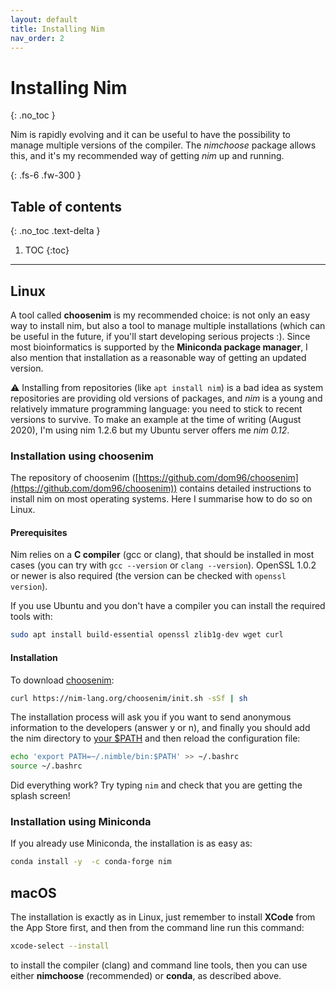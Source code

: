 ```yaml
---
layout: default
title: Installing Nim
nav_order: 2
---
```


# Installing Nim
{: .no_toc }

Nim is rapidly evolving and it can be useful to have the possibility to manage multiple
versions of the compiler.
The _nimchoose_ package allows this, and it's my
recommended way of getting _nim_ up and running.

{: .fs-6 .fw-300 }

## Table of contents
{: .no_toc .text-delta }

1. TOC
{:toc}

---

## Linux

A tool called **choosenim** is my recommended choice:
is not only an easy way to install nim, but also a tool to manage multiple installations
(which can be useful in the future, if you'll start developing serious projects :).
Since most bioinformatics is supported by the **Miniconda package manager**, I also mention that installation as a reasonable way of getting an updated version.

:warning: Installing from repositories (like `apt install nim`)
is a bad idea as system repositories are providing old versions of packages,
and _nim_ is a young and relatively immature programming language:
you need to stick to recent versions to survive.
To make an example at the time of writing (August 2020),
I'm using nim 1.2.6 but my Ubuntu server offers me _nim 0.12_.

### Installation using choosenim

The repository of choosenim ([https://github.com/dom96/choosenim](https://github.com/dom96/choosenim))
contains detailed instructions to install nim on most operating systems.
Here I summarise how to do so on Linux.

#### Prerequisites
Nim relies on a **C compiler** (gcc or clang), that should be installed in most cases
(you can try with `gcc --version` or `clang --version`).
OpenSSL 1.0.2 or newer is also required (the version can be checked with `openssl version`).

If you use Ubuntu and you don't have a compiler you can install the required tools with:

```bash
sudo apt install build-essential openssl zlib1g-dev wget curl
```

#### Installation
To download [choosenim](https://github.com/dom96/choosenim#readme):

```bash
curl https://nim-lang.org/choosenim/init.sh -sSf | sh
```

The installation process will ask you if you want to send anonymous information
to the developers (answer y or n), and finally you should add the nim directory to
[your $PATH](https://opensource.com/article/17/6/set-path-linux)
and then reload the configuration file:

```bash
echo 'export PATH=~/.nimble/bin:$PATH' >> ~/.bashrc
source ~/.bashrc
```

Did everything work? Try typing `nim` and check that you are getting the splash screen!

### Installation using Miniconda

If you already use Miniconda, the installation is as easy as:

```bash
conda install -y  -c conda-forge nim
```

## macOS

The installation is exactly as in Linux, just remember to install **XCode** from the App Store first,
and then from the command line run this command:
```bash
xcode-select --install
```

to install the compiler (clang) and command line tools, then you can use either
**nimchoose** (recommended) or **conda**, as described above.
